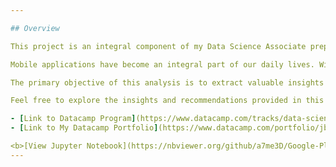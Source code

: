 ```yaml
---

## Overview

This project is an integral component of my Data Science Associate preparation program at Datacamp. I invite you to explore my Datacamp portfolio for further insights and information.

Mobile applications have become an integral part of our daily lives. With the potential for creating lucrative apps and the ease of development, there is a continuous surge in the number of apps being developed. In this notebook, we will conduct a comprehensive analysis of the Android app market by comparing over ten thousand apps available on Google Play Store across various categories.

The primary objective of this analysis is to extract valuable insights from the data, which will guide us in devising strategies to drive growth and enhance user retention. We will explore the dataset, perform data cleaning, conduct exploratory data analysis (EDA), and potentially build predictive models to achieve our project goals.

Feel free to explore the insights and recommendations provided in this notebook. For further details on the Data Science Associate Preparation Program and to check my Datacamp portfolio, please refer to the links below.

- [Link to Datacamp Program](https://www.datacamp.com/tracks/data-scientist-with-python)
- [Link to My Datacamp Portfolio](https://www.datacamp.com/portfolio/jbeliahmed)

<b>[View Jupyter Notebook](https://nbviewer.org/github/a7me3D/Google-Play-Market-Analysis/blob/main/notebook.ipynb)</b>
---
```

